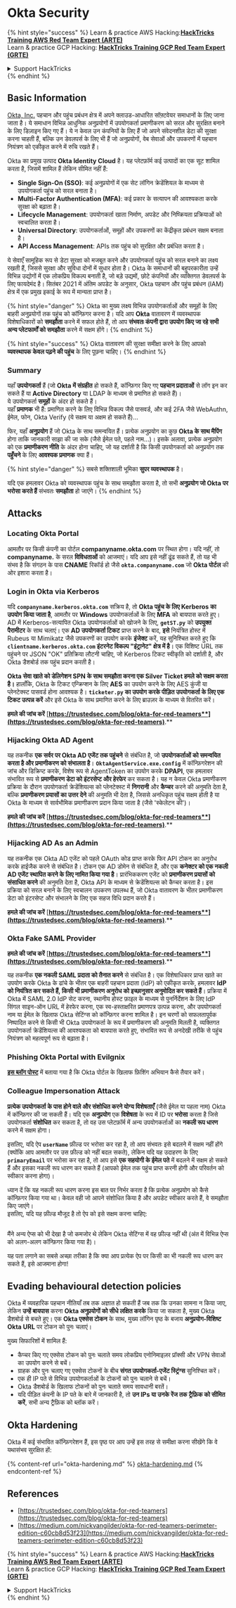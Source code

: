 # Okta Security

{% hint style="success" %}
Learn & practice AWS Hacking:<img src="../../.gitbook/assets/image (1) (1) (1) (1).png" alt="" data-size="line">[**HackTricks Training AWS Red Team Expert (ARTE)**](https://training.hacktricks.xyz/courses/arte)<img src="../../.gitbook/assets/image (1) (1) (1) (1).png" alt="" data-size="line">\
Learn & practice GCP Hacking: <img src="../../.gitbook/assets/image (2) (1).png" alt="" data-size="line">[**HackTricks Training GCP Red Team Expert (GRTE)**<img src="../../.gitbook/assets/image (2) (1).png" alt="" data-size="line">](https://training.hacktricks.xyz/courses/grte)

<details>

<summary>Support HackTricks</summary>

* Check the [**subscription plans**](https://github.com/sponsors/carlospolop)!
* **Join the** 💬 [**Discord group**](https://discord.gg/hRep4RUj7f) or the [**telegram group**](https://t.me/peass) or **follow** us on **Twitter** 🐦 [**@hacktricks\_live**](https://twitter.com/hacktricks_live)**.**
* **Share hacking tricks by submitting PRs to the** [**HackTricks**](https://github.com/carlospolop/hacktricks) and [**HackTricks Cloud**](https://github.com/carlospolop/hacktricks-cloud) github repos.

</details>
{% endhint %}

## Basic Information

[Okta, Inc.](https://www.okta.com/) पहचान और पहुंच प्रबंधन क्षेत्र में अपने क्लाउड-आधारित सॉफ़्टवेयर समाधानों के लिए जाना जाता है। ये समाधान विभिन्न आधुनिक अनुप्रयोगों में उपयोगकर्ता प्रमाणीकरण को सरल और सुरक्षित बनाने के लिए डिज़ाइन किए गए हैं। ये न केवल उन कंपनियों के लिए हैं जो अपने संवेदनशील डेटा की सुरक्षा करना चाहती हैं, बल्कि उन डेवलपर्स के लिए भी हैं जो अनुप्रयोगों, वेब सेवाओं और उपकरणों में पहचान नियंत्रण को एकीकृत करने में रुचि रखते हैं।

Okta का प्रमुख उत्पाद **Okta Identity Cloud** है। यह प्लेटफ़ॉर्म कई उत्पादों का एक सूट शामिल करता है, जिसमें शामिल हैं लेकिन सीमित नहीं हैं:

* **Single Sign-On (SSO)**: कई अनुप्रयोगों में एक सेट लॉगिन क्रेडेंशियल के माध्यम से उपयोगकर्ता पहुंच को सरल बनाता है।
* **Multi-Factor Authentication (MFA)**: कई प्रकार के सत्यापन की आवश्यकता करके सुरक्षा को बढ़ाता है।
* **Lifecycle Management**: उपयोगकर्ता खाता निर्माण, अपडेट और निष्क्रियता प्रक्रियाओं को स्वचालित करता है।
* **Universal Directory**: उपयोगकर्ताओं, समूहों और उपकरणों का केंद्रीकृत प्रबंधन सक्षम बनाता है।
* **API Access Management**: APIs तक पहुंच को सुरक्षित और प्रबंधित करता है।

ये सेवाएँ सामूहिक रूप से डेटा सुरक्षा को मजबूत करने और उपयोगकर्ता पहुंच को सरल बनाने का लक्ष्य रखती हैं, जिससे सुरक्षा और सुविधा दोनों में सुधार होता है। Okta के समाधानों की बहुपरकारीता उन्हें विभिन्न उद्योगों में एक लोकप्रिय विकल्प बनाती है, जो बड़े उद्यमों, छोटे कंपनियों और व्यक्तिगत डेवलपर्स के लिए फायदेमंद है। सितंबर 2021 में अंतिम अपडेट के अनुसार, Okta पहचान और पहुंच प्रबंधन (IAM) क्षेत्र में एक प्रमुख इकाई के रूप में मान्यता प्राप्त है।

{% hint style="danger" %}
Okta का मुख्य लक्ष्य विभिन्न उपयोगकर्ताओं और समूहों के लिए बाहरी अनुप्रयोगों तक पहुंच को कॉन्फ़िगर करना है। यदि आप **Okta** वातावरण में व्यवस्थापक विशेषाधिकारों को **समझौता** करने में सफल होते हैं, तो आप **संभवतः कंपनी द्वारा उपयोग किए जा रहे सभी अन्य प्लेटफार्मों को समझौता** करने में सक्षम होंगे।
{% endhint %}

{% hint style="success" %}
Okta वातावरण की सुरक्षा समीक्षा करने के लिए आपको **व्यवस्थापक केवल पढ़ने की पहुंच** के लिए पूछना चाहिए।
{% endhint %}

### Summary

यहाँ **उपयोगकर्ता** हैं (जो **Okta में संग्रहीत** हो सकते हैं, कॉन्फ़िगर किए गए **पहचान प्रदाताओं** से लॉग इन कर सकते हैं या **Active Directory** या LDAP के माध्यम से प्रमाणित हो सकते हैं)।\
ये उपयोगकर्ता **समूहों** के अंदर हो सकते हैं।\
यहाँ **प्रमाणक** भी हैं: प्रमाणित करने के लिए विभिन्न विकल्प जैसे पासवर्ड, और कई 2FA जैसे WebAuthn, ईमेल, फोन, Okta Verify (ये सक्षम या अक्षम हो सकते हैं)...

फिर, यहाँ **अनुप्रयोग** हैं जो Okta के साथ समन्वयित हैं। प्रत्येक अनुप्रयोग का कुछ **Okta के साथ मैपिंग** होगा ताकि जानकारी साझा की जा सके (जैसे ईमेल पते, पहले नाम...)। इसके अलावा, प्रत्येक अनुप्रयोग को एक **प्रमाणीकरण नीति** के अंदर होना चाहिए, जो यह दर्शाती है कि किसी उपयोगकर्ता को अनुप्रयोग तक **पहुँचने** के लिए **आवश्यक प्रमाणक** क्या हैं।

{% hint style="danger" %}
सबसे शक्तिशाली भूमिका **सुपर व्यवस्थापक** है।

यदि एक हमलावर Okta को व्यवस्थापक पहुंच के साथ समझौता करता है, तो सभी **अनुप्रयोग जो Okta पर भरोसा करते हैं** संभवतः **समझौता** हो जाएंगे।
{% endhint %}

## Attacks

### Locating Okta Portal

आमतौर पर किसी कंपनी का पोर्टल **companyname.okta.com** पर स्थित होगा। यदि नहीं, तो **companyname.** के सरल **विविधताओं** को आजमाएं। यदि आप इसे नहीं ढूंढ सकते हैं, तो यह भी संभव है कि संगठन के पास **CNAME** रिकॉर्ड हो जैसे **`okta.companyname.com`** जो **Okta पोर्टल** की ओर इशारा करता है।

### Login in Okta via Kerberos

यदि **`companyname.kerberos.okta.com`** सक्रिय है, तो **Okta पहुंच के लिए Kerberos का उपयोग किया जाता है**, आमतौर पर **Windows** उपयोगकर्ताओं के लिए **MFA** को बायपास करते हुए। AD में Kerberos-सत्यापित Okta उपयोगकर्ताओं को खोजने के लिए, **`getST.py`** को **उपयुक्त पैरामीटर** के साथ चलाएं। एक **AD उपयोगकर्ता टिकट** प्राप्त करने के बाद, **इसे** नियंत्रित होस्ट में Rubeus या Mimikatz जैसे उपकरणों का उपयोग करके **इंजेक्ट** करें, यह सुनिश्चित करते हुए कि **`clientname.kerberos.okta.com` इंटरनेट विकल्प "इंट्रानेट" क्षेत्र में है**। एक विशिष्ट URL तक पहुंचने पर JSON "OK" प्रतिक्रिया लौटनी चाहिए, जो Kerberos टिकट स्वीकृति को दर्शाती है, और Okta डैशबोर्ड तक पहुंच प्रदान करती है।

**Okta सेवा खाते को डेलिगेशन SPN के साथ समझौता करना एक Silver Ticket हमले को सक्षम करता है।** हालाँकि, Okta के टिकट एन्क्रिप्शन के लिए **AES** का उपयोग करने के लिए AES कुंजी या प्लेनटेक्स्ट पासवर्ड होना आवश्यक है। **`ticketer.py` का उपयोग करके पीड़ित उपयोगकर्ता के लिए एक टिकट उत्पन्न करें** और इसे Okta के साथ प्रमाणित करने के लिए ब्राउज़र के माध्यम से वितरित करें।

**हमले की जांच करें** [**https://trustedsec.com/blog/okta-for-red-teamers**](https://trustedsec.com/blog/okta-for-red-teamers)**.**

### Hijacking Okta AD Agent

यह तकनीक **एक सर्वर पर Okta AD एजेंट तक पहुंचने** से संबंधित है, जो **उपयोगकर्ताओं को समन्वयित करता है और प्रमाणीकरण को संभालता है**। **`OktaAgentService.exe.config`** में कॉन्फ़िगरेशन की जांच और डिक्रिप्ट करके, विशेष रूप से AgentToken का उपयोग करके **DPAPI**, एक हमलावर संभावित रूप से **प्रमाणीकरण डेटा को इंटरसेप्ट और हेरफेर** कर सकता है। यह न केवल Okta प्रमाणीकरण प्रक्रिया के दौरान उपयोगकर्ता क्रेडेंशियल्स को प्लेनटेक्स्ट में **निगरानी** और **कैप्चर** करने की अनुमति देता है, बल्कि **प्रमाणीकरण प्रयासों का उत्तर देने** की अनुमति भी देता है, जिससे अनधिकृत पहुंच सक्षम होती है या Okta के माध्यम से सार्वभौमिक प्रमाणीकरण प्रदान किया जाता है (जैसे 'स्केलेटन की')।

**हमले की जांच करें** [**https://trustedsec.com/blog/okta-for-red-teamers**](https://trustedsec.com/blog/okta-for-red-teamers)**.**

### Hijacking AD As an Admin

यह तकनीक एक Okta AD एजेंट को पहले OAuth कोड प्राप्त करके फिर API टोकन का अनुरोध करके हाईजैक करने से संबंधित है। टोकन एक AD डोमेन से संबंधित है, और एक **कनेक्टर को एक नकली AD एजेंट स्थापित करने के लिए नामित किया गया है**। प्रारंभिककरण एजेंट को **प्रमाणीकरण प्रयासों को संसाधित करने** की अनुमति देता है, Okta API के माध्यम से क्रेडेंशियल्स को कैप्चर करता है। इस प्रक्रिया को सरल बनाने के लिए स्वचालन उपकरण उपलब्ध हैं, जो Okta वातावरण के भीतर प्रमाणीकरण डेटा को इंटरसेप्ट और संभालने के लिए एक सहज विधि प्रदान करते हैं।

**हमले की जांच करें** [**https://trustedsec.com/blog/okta-for-red-teamers**](https://trustedsec.com/blog/okta-for-red-teamers)**.**

### Okta Fake SAML Provider

**हमले की जांच करें** [**https://trustedsec.com/blog/okta-for-red-teamers**](https://trustedsec.com/blog/okta-for-red-teamers)**.**

यह तकनीक **एक नकली SAML प्रदाता को तैनात करने** से संबंधित है। एक विशेषाधिकार प्राप्त खाते का उपयोग करके Okta के ढांचे के भीतर एक बाहरी पहचान प्रदाता (IdP) को एकीकृत करके, हमलावर **IdP को नियंत्रित कर सकते हैं, किसी भी प्रमाणीकरण अनुरोध को इच्छानुसार अनुमोदित कर सकते हैं**। प्रक्रिया में Okta में SAML 2.0 IdP सेट करना, स्थानीय होस्ट फ़ाइल के माध्यम से पुनर्निर्देशन के लिए IdP सिंगल साइन-ऑन URL में हेरफेर करना, एक स्व-हस्ताक्षरित प्रमाणपत्र उत्पन्न करना, और उपयोगकर्ता नाम या ईमेल के खिलाफ Okta सेटिंग्स को कॉन्फ़िगर करना शामिल है। इन चरणों को सफलतापूर्वक निष्पादित करने से किसी भी Okta उपयोगकर्ता के रूप में प्रमाणीकरण की अनुमति मिलती है, व्यक्तिगत उपयोगकर्ता क्रेडेंशियल्स की आवश्यकता को बायपास करते हुए, संभावित रूप से अनदेखी तरीके से पहुंच नियंत्रण को महत्वपूर्ण रूप से बढ़ाता है।

### Phishing Okta Portal with Evilgnix

[**इस ब्लॉग पोस्ट**](https://medium.com/nickvangilder/okta-for-red-teamers-perimeter-edition-c60cb8d53f23) में बताया गया है कि Okta पोर्टल के खिलाफ फ़िशिंग अभियान कैसे तैयार करें।

### Colleague Impersonation Attack

**प्रत्येक उपयोगकर्ता के पास होने वाले और संशोधित करने योग्य विशेषताएँ** (जैसे ईमेल या पहला नाम) Okta में कॉन्फ़िगर की जा सकती हैं। यदि एक **अनुप्रयोग** एक **विशेषता** के रूप में ID पर **भरोसा** करता है जिसे उपयोगकर्ता **संशोधित** कर सकता है, तो वह उस प्लेटफ़ॉर्म में अन्य उपयोगकर्ताओं का **नकली रूप धारण** करने में सक्षम होगा।

इसलिए, यदि ऐप **`userName`** फ़ील्ड पर भरोसा कर रहा है, तो आप संभवतः इसे बदलने में सक्षम नहीं होंगे (क्योंकि आप आमतौर पर उस फ़ील्ड को नहीं बदल सकते), लेकिन यदि यह उदाहरण के लिए **`primaryEmail`** पर भरोसा कर रहा है, तो आप इसे **एक सहयोगी के ईमेल पते** में बदलने में सक्षम हो सकते हैं और इसका नकली रूप धारण कर सकते हैं (आपको ईमेल तक पहुंच प्राप्त करनी होगी और परिवर्तन को स्वीकार करना होगा)।

ध्यान दें कि यह नकली रूप धारण करना इस बात पर निर्भर करता है कि प्रत्येक अनुप्रयोग को कैसे कॉन्फ़िगर किया गया था। केवल वही जो आपने संशोधित किया है और अपडेट स्वीकार करते हैं, वे समझौता किए जाएंगे।\
इसलिए, यदि यह फ़ील्ड मौजूद है तो ऐप को इसे सक्षम करना चाहिए:

<figure><img src="../../.gitbook/assets/image (175).png" alt=""><figcaption></figcaption></figure>

मैंने अन्य ऐप्स को भी देखा है जो कमजोर थे लेकिन Okta सेटिंग्स में वह फ़ील्ड नहीं थी (अंत में विभिन्न ऐप्स को अलग-अलग कॉन्फ़िगर किया गया है)।

यह पता लगाने का सबसे अच्छा तरीका है कि क्या आप प्रत्येक ऐप पर किसी का भी नकली रूप धारण कर सकते हैं, इसे आजमाना होगा!

## Evading behavioural detection policies <a href="#id-9fde" id="id-9fde"></a>

Okta में व्यवहारिक पहचान नीतियाँ तब तक अज्ञात हो सकती हैं जब तक कि उनका सामना न किया जाए, लेकिन **उन्हें बायपास** करना **Okta अनुप्रयोगों को सीधे लक्षित करके** किया जा सकता है, मुख्य Okta डैशबोर्ड से बचते हुए। एक **Okta एक्सेस टोकन** के साथ, मुख्य लॉगिन पृष्ठ के बजाय **अनुप्रयोग-विशिष्ट Okta URL** पर टोकन को पुनः चलाएं।

मुख्य सिफारिशों में शामिल हैं:

* कैप्चर किए गए एक्सेस टोकन को पुनः चलाते समय लोकप्रिय एनोनिमाइज़र प्रॉक्सी और VPN सेवाओं का उपयोग करने से बचें।
* ग्राहक और पुनः चलाए गए एक्सेस टोकनों के बीच **संगत उपयोगकर्ता-एजेंट स्ट्रिंग्स** सुनिश्चित करें।
* एक ही IP पते से विभिन्न उपयोगकर्ताओं के टोकनों को पुनः चलाने से बचें।
* Okta डैशबोर्ड के खिलाफ टोकनों को पुनः चलाते समय सावधानी बरतें।
* यदि पीड़ित कंपनी के IP पते के बारे में जानकारी है, तो **उन IPs या उनके रेंज तक ट्रैफ़िक को सीमित करें**, सभी अन्य ट्रैफ़िक को ब्लॉक करें।

## Okta Hardening

Okta में कई संभावित कॉन्फ़िगरेशन हैं, इस पृष्ठ पर आप उन्हें इस तरह से समीक्षा करना सीखेंगे कि वे यथासंभव सुरक्षित हों:

{% content-ref url="okta-hardening.md" %}
[okta-hardening.md](okta-hardening.md)
{% endcontent-ref %}

## References

* [https://trustedsec.com/blog/okta-for-red-teamers](https://trustedsec.com/blog/okta-for-red-teamers)
* [https://medium.com/nickvangilder/okta-for-red-teamers-perimeter-edition-c60cb8d53f23](https://medium.com/nickvangilder/okta-for-red-teamers-perimeter-edition-c60cb8d53f23)

{% hint style="success" %}
Learn & practice AWS Hacking:<img src="../../.gitbook/assets/image (1) (1) (1) (1).png" alt="" data-size="line">[**HackTricks Training AWS Red Team Expert (ARTE)**](https://training.hacktricks.xyz/courses/arte)<img src="../../.gitbook/assets/image (1) (1) (1) (1).png" alt="" data-size="line">\
Learn & practice GCP Hacking: <img src="../../.gitbook/assets/image (2) (1).png" alt="" data-size="line">[**HackTricks Training GCP Red Team Expert (GRTE)**<img src="../../.gitbook/assets/image (2) (1).png" alt="" data-size="line">](https://training.hacktricks.xyz/courses/grte)

<details>

<summary>Support HackTricks</summary>

* Check the [**subscription plans**](https://github.com/sponsors/carlospolop)!
* **Join the** 💬 [**Discord group**](https://discord.gg/hRep4RUj7f) or the [**telegram group**](https://t.me/peass) or **follow** us on **Twitter** 🐦 [**@hacktricks\_live**](https://twitter.com/hacktricks_live)**.**
* **Share hacking tricks by submitting PRs to the** [**HackTricks**](https://github.com/carlospolop/hacktricks) and [**HackTricks Cloud**](https://github.com/carlospolop/hacktricks-cloud) github repos.

</details>
{% endhint %}
